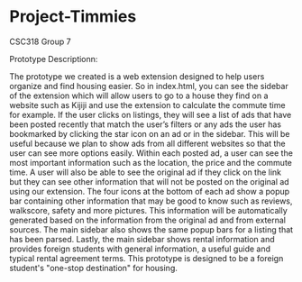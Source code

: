 Project-Timmies
===============

CSC318 Group 7

Prototype Descriptionn:

The prototype we created is a web extension designed to help users organize and find housing easier. So in index.html, you can see the sidebar of the extension which will allow users to go to a house they find on a website such as Kijiji and use the extension to calculate the commute time for example. If the user clicks on listings, they will see a list of ads that have been posted recently that match the user’s filters or any ads the user has bookmarked by clicking the star icon on an ad or in the sidebar. This will be useful because we plan to show ads from all different websites so that the user can see more options easily. Within each posted ad, a user can see the most important information such as the location, the price and the commute time. A user will also be able to see the original ad if they click on the link but they can see other information that will not be posted on the original ad using our extension. The four icons at the bottom of each ad show a popup bar containing other information that may be good to know such as reviews, walkscore, safety and more pictures. This information will be automatically generated based on the information from the original ad and from external sources. The main sidebar also shows the same popup bars for a listing that has been parsed. Lastly, the main sidebar shows rental information and provides foreign students with general information, a useful guide and typical rental agreement terms. This prototype is designed to be a foreign student's "one-stop destination" for housing. 
